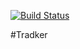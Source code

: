 [![Build Status](https://travis-ci.org/kosatchev/job4j_tracker.svg?branch=master)](https://travis-ci.org/kosatchev/job4j_tracker)

#Tradker


